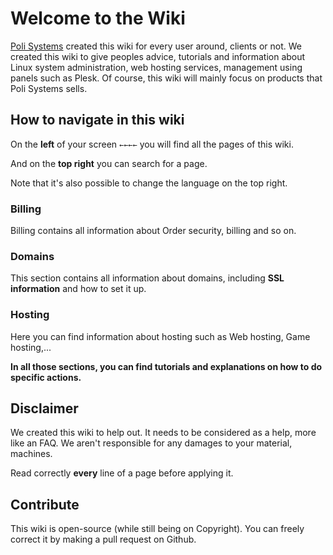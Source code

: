 # Welcome to the Wiki

[Poli Systems](https://polisystems.ch) created this wiki for every user around, clients or not. We created this wiki to give peoples advice, tutorials and information about Linux system administration, web hosting services, management using panels such as Plesk.
Of course, this wiki will mainly focus on products that Poli Systems sells.

## How to navigate in this wiki

On the **left** of your screen `←←←←` you will find all the pages of this wiki.

And on the **top right** you can search for a page.

Note that it's also possible to change the language on the top right.

### Billing

Billing contains all information about Order security, billing and so on.

### Domains

This section contains all information about domains, including **SSL information** and how to set it up.

### Hosting

Here you can find information about hosting such as Web hosting, Game hosting,...

**In all those sections, you can find tutorials and explanations on how to do specific actions.**
## Disclaimer

We created this wiki to help out. It needs to be considered as a help, more like an FAQ. We aren't responsible for any damages to your material, machines. 

Read correctly **every** line of a page before applying it.

## Contribute

This wiki is open-source (while still being on Copyright). You can freely correct it by making a pull request on Github.
